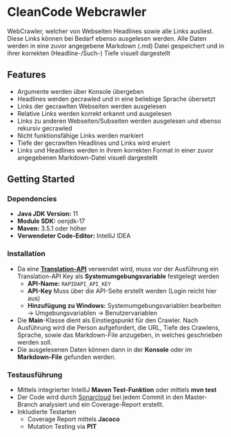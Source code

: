 # CleanCode Webcrawler

WebCrawler, welcher von Webseiten Headlines sowie alle Links ausliest. Diese Links können bei Bedarf ebenso ausgelesen
werden.
Alle Daten werden in eine zuvor angegebene Markdown (.md) Datei gespeichert und in ihrer korrekten (Headline-/Such-)
Tiefe visuell dargestellt

## Features

- Argumente werden über Konsole übergeben
- Headlines werden gecrawled und in eine beliebige Sprache übersetzt
- Links der gecrawlten Webseiten werden ausgelesen
- Relative Links werden korrekt erkannt und ausgelesen
- Links zu anderen Webseiten/Subseiten werden ausgelesen und ebenso rekursiv gecrawled
- Nicht funktionsfähige Links werden markiert
- Tiefe der gecrawlten Headlines und Links wird eruiert
- Links und Headlines werden in ihrem korrekten Format in einer zuvor angegebenen Markdown-Datei visuell dargestellt

## Getting Started

### Dependencies

- **Java JDK Version:** 11
- **Module SDK:** oenjdk-17
- **Maven:** 3.5.1 oder höher
- **Verwendeter Code-Editor:** IntelliJ IDEA

### Installation

- Da eine [**Translation-API**](https://rapidapi.com/dickyagustin/api/text-translator2) verwendet wird, muss vor der
  Ausführung ein Translation-API Key als **Systemumgebungsvariable** festgelegt werden
    - **API-Name:** ``RAPIDAPI_API_KEY``
    - **API-Key** Muss über die API-Seite erstellt werden (Login reicht hier aus)
    - **Hinzufügung zu Windows:** Systemumgebungsvariablen bearbeiten -> Umgebungsvariablen -> Benutzervariablen
- Die **Main**-Klasse dient als Einstiegspunkt für den Crawler. Nach Ausführung wird die Person aufgefordert, die URL,
  Tiefe des Crawlens, Sprache, sowie das Markdown-File anzugeben, in welches geschrieben werden soll.
- Die ausgelesenen Daten können dann in der **Konsole** oder im **Markdown-File** gefunden werden.

### Testausführung

- Mittels integrierter IntelliJ **Maven Test-Funktion** oder mittels **mvn test**
- Der Code wird durch [Sonarcloud](https://sonarcloud.io/project/overview?id=uni-aau_cleancode-webcrawler) bei jedem
  Commit in den Master-Branch analysiert und ein Coverage-Report erstellt.
- Inkludierte Testarten
    - Coverage Report mittels **Jacoco**
    - Mutation Testing via **PIT**


